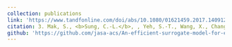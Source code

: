 ```yaml
---
collection: publications
link: 'https://www.tandfonline.com/doi/abs/10.1080/01621459.2017.1409123'
citation: 3. Mak, S., <b>Sung, C.-L.</b>, , Yeh, S.-T., Wang, X., Chang, Y.-C., Joseph, V. R., Yang, V., and Wu, C. F. J. (2018). An efficient surrogate model for emulation and physics extraction of large eddy simulations. <i>Journal of the American Statistical Association</i>, 113(524):1443-1456. [SPES Award from ASA in 2019](https://www.amstat.org/your-career/awards/statistics-in-physical-engineering-sciences-award)
github: 'https://github.com/jasa-acs/An-efficient-surrogate-model-for-emulation-and-physics-extraction-of-large-eddy-simulations'
---
```

